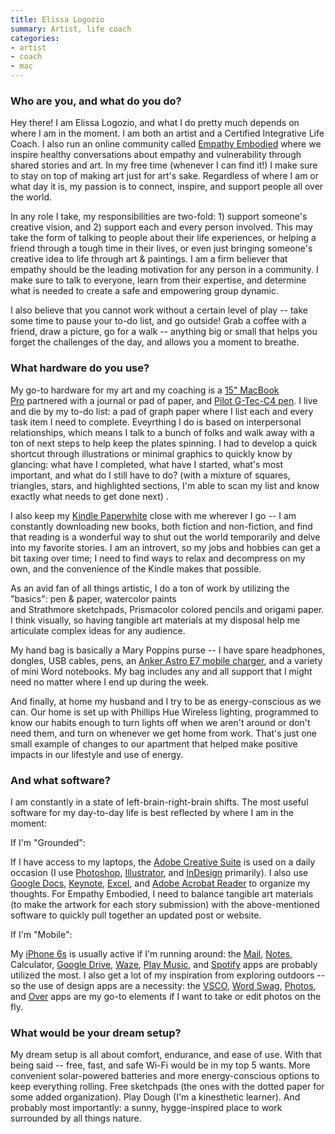 ```yaml
---
title: Elissa Logozio
summary: Artist, life coach
categories:
- artist
- coach
- mac
---
```


### Who are you, and what do you do?

Hey there! I am Elissa Logozio, and what I do pretty much depends on where I am in the moment. I am both an artist and a Certified Integrative Life Coach. I also run an online community called [Empathy Embodied](http://empathyembodied.com/ "Elissa's community empathy site.") where we inspire healthy conversations about empathy and vulnerability through shared stories and art. In my free time (whenever I can find it!) I make sure to stay on top of making art just for art's sake. Regardless of where I am or what day it is, my passion is to connect, inspire, and support people all over the world. 

In any role I take, my responsibilities are two-fold: 1) support someone's creative vision, and 2) support each and every person involved. This may take the form of talking to people about their life experiences, or helping a friend through a tough time in their lives, or even just bringing someone's creative idea to life through art & paintings. I am a firm believer that empathy should be the leading motivation for any person in a community. I make sure to talk to everyone, learn from their expertise, and determine what is needed to create a safe and empowering group dynamic.

I also believe that you cannot work without a certain level of play -- take some time to pause your to-do list, and go outside! Grab a coffee with a friend, draw a picture, go for a walk -- anything big or small that helps you forget the challenges of the day, and allows you a moment to breathe.

### What hardware do you use?

My go-to hardware for my art and my coaching is a [15" MacBook Pro][macbook-pro] partnered with a journal or pad of paper, and [Pilot G-Tec-C4 pen][g-tec-c4]. I live and die by my to-do list: a pad of graph paper where I list each and every task item I need to complete. Eveyrthing I do is based on interpersonal relationships, which means I talk to a bunch of folks and walk away with a ton of next steps to help keep the plates spinning. I had to develop a quick shortcut through illustrations or minimal graphics to quickly know by glancing: what have I completed, what have I started, what's most important, and what do I still have to do? (with a mixture of squares, triangles, stars, and highlighted sections, I'm able to scan my list and know exactly what needs to get done next) .

I also keep my [Kindle Paperwhite][kindle-paperwhite] close with me wherever I go -- I am constantly downloading new books, both fiction and non-fiction, and find that reading is a wonderful way to shut out the world temporarily and delve into my favorite stories. I am an introvert, so my jobs and hobbies can get a bit taxing over time; I need to find ways to relax and decompress on my own, and the convenience of the Kindle makes that possible. 

As an avid fan of all things artistic, I do a ton of work by utilizing the "basics": pen & paper, watercolor paints and Strathmore sketchpads, Prismacolor colored pencils and origami paper. I think visually, so having tangible art materials at my disposal help me articulate complex ideas for any audience. 

My hand bag is basically a Mary Poppins purse -- I have spare headphones, dongles, USB cables, pens, an [Anker Astro E7 mobile charger][astro-e7], and a variety of mini Word notebooks. My bag includes any and all support that I might need no matter where I end up during the week.

And finally, at home my husband and I try to be as energy-conscious as we can. Our home is set up with Phillips Hue Wireless lighting, programmed to know our habits enough to turn lights off when we aren't around or don't need them, and turn on whenever we get home from work. That's just one small example of changes to our apartment that helped make positive impacts in our lifestyle and use of energy.

### And what software?

I am constantly in a state of left-brain-right-brain shifts. The most useful software for my day-to-day life is best reflected by where I am in the moment: 

If I'm "Grounded":

If I have access to my laptops, the [Adobe Creative Suite][creative-suite] is used on a daily occasion (I use [Photoshop][], [Illustrator][], and [InDesign][] primarily). I also use [Google Docs][google-docs], [Keynote][], [Excel][], and [Adobe Acrobat Reader][acrobat-reader] to organize my thoughts. For Empathy Embodied, I need to balance tangible art materials (to make the artwork for each story submission) with the above-mentioned software to quickly pull together an updated post or website. 

If I'm "Mobile":

My [iPhone 6s][iphone-6s] is usually active if I'm running around: the [Mail][mail-ios], [Notes][notes-ios], Calculator, [Google Drive][google-drive-ios], [Waze][waze-ios], [Play Music][google-play-music-ios], and [Spotify][spotify-ios] apps are probably utilized the most. I also get a lot of my inspiration from exploring outdoors -- so the use of design apps are a necessity: the [VSCO][vsco-cam-ios], [Word Swag][word-swag-ios], [Photos][photos-ios], and [Over][over-ios] apps are my go-to elements if I want to take or edit photos on the fly.

### What would be your dream setup?

My dream setup is all about comfort, endurance, and ease of use. With that being said -- free, fast, and safe Wi-Fi would be in my top 5 wants. More convenient solar-powered batteries and more energy-conscious options to keep everything rolling. Free sketchpads (the ones with the dotted paper for some added organization). Play Dough (I'm a kinesthetic learner). And probably most importantly: a sunny, hygge-inspired place to work surrounded by all things nature.

[acrobat-reader]: https://en.wikipedia.org/wiki/Adobe_Acrobat "PDF viewing software."
[astro-e7]: https://www.anker.com/products/variant/Astro-E7-26800mAh-Portable-Charger/A1210012 "A portable phone charger."
[creative-suite]: https://www.adobe.com/creativecloud.html "A collection of design tools."
[excel]: https://products.office.com/en-us/excel "A spreadsheet application."
[g-tec-c4]: https://www.amazon.com/Pilot-G-Tec-C-Rolling-3-Pack-35483/dp/B0058NNAG0 "A gel pen."
[google-docs]: https://en.wikipedia.org/wiki/Google_Docs "A web-based office suite."
[google-drive-ios]: https://itunes.apple.com/us/app/google-drive/id507874739 "A client for the file sharing service."
[google-play-music-ios]: https://itunes.apple.com/us/app/google-play-music/id691797987 "An app for the music service."
[illustrator]: https://www.adobe.com/products/illustrator.html "A vector graphics editor."
[indesign]: https://www.adobe.com/products/indesign.html "A desktop/web publishing application."
[iphone-6s]: https://en.wikipedia.org/wiki/IPhone_6S "A smartphone."
[keynote]: https://www.apple.com/keynote/ "Presentation software for the Mac."
[kindle-paperwhite]: https://www.amazon.com/Kindle-Paperwhite-Touch-light/dp/B007OZNZG0 "An e-book reader with a book-like screen."
[macbook-pro]: https://www.apple.com/macbook-pro/ "A laptop."
[mail-ios]: https://www.apple.com/ios/ios-10/ "A mail client included with iOS."
[notes-ios]: https://en.wikipedia.org/wiki/Notes_(application) "A built-in note-taking app."
[over-ios]: https://itunes.apple.com/us/app/over-creative-typography-graphic/id535811906 "A photo editor app."
[photos-ios]: https://en.wikipedia.org/wiki/Photos_(Apple) "The built-in photo app."
[photoshop]: https://www.adobe.com/products/photoshop.html "A bitmap image editor."
[spotify-ios]: https://itunes.apple.com/us/app/spotify/id324684580 "An iOS client for the music service."
[vsco-cam-ios]: https://itunes.apple.com/app/vsco-cam/id588013838 "A camera app."
[waze-ios]: https://itunes.apple.com/us/app/waze-social-gps-traffic/id323229106 "A social GPS and traffic app."
[word-swag-ios]: https://itunes.apple.com/us/app/word-swag-cool-typography/id645746786 "An app for adding text to photos."
